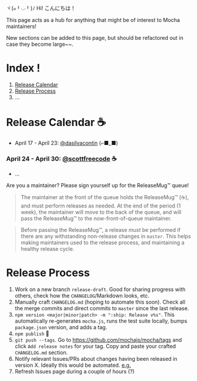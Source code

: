 ヾ(๑╹◡╹)ﾉ Hi! こんにちは！

This page acts as a hub for anything that might be of interest to Mocha maintainers!

New sections can be added to this page, but should be refactored out in case they become large~~.

# Index !

1. [Release Calendar](https://github.com/mochajs/mocha/wiki/1.-Maintaining-Mocha-%E2%98%95%EF%B8%8F~~#release-calendar-%EF%B8%8F)
2. [Release Process](https://github.com/mochajs/mocha/wiki/1.-Maintaining-Mocha-☕️~~#release-process)
2. ...

# Release Calendar ☕️

- April 17 - April 23: [@dasilvacontin] (⌐■_■)
### April 24 - April 30: [@scottfreecode] ☕️
- ...

Are you a maintainer? Please sign yourself up for the ReleaseMug™ queue!

> The maintainer at the front of the queue holds the ReleaseMug™ (☕️), and must perform releases as needed. At the end of the period (1 week), the maintainer will move to the back of the queue, and will pass the ReleaseMug™ to the now-front-of-queue maintainer.

> Before passing the ReleaseMug™, a release _must_ be performed if there are any withstanding non-release changes in `master`. This helps making maintainers used to the release process, and maintaining a healthy release cycle.

# Release Process

1. Work on a new branch `release-draft`. Good for sharing progress with others, check how the `CHANGELOG`/Markdown looks, etc.
2. Manually craft `CHANGELOG.md` (hoping to automate this soon). Check all the merge commits and direct commits to `master` since the last release.
3. `npm version <major|minor|patch> -m ":ship: Release v%s"`. This automatically re-generates `mocha.js`, runs the test suite locally, bumps `package.json` version, and adds a tag.
4. `npm publish` 🙌 
5. `git push --tags`. Go to https://github.com/mochajs/mocha/tags and click `Add release notes` for your tag. Copy and paste your crafted `CHANGELOG.md` section.
6. Notify relevant Issues/PRs about changes having been released in version X. Ideally this would be automated. [e.g.](https://github.com/mochajs/mocha/issues/2434#issuecomment-296592181)
7. Refresh Issues page during a couple of hours (?)

[@dasilvacontin]: /dasilvacontin/
[@scottfreecode]: /scottfreecode/
